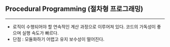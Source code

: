 ## **Procedural Programming (절차형 프로그래밍)**
---
* 로직이 수행되어야 할 연속적인 계산 과정으로 이루어져 있다. 코드의 가독성이 좋으며 실행 속도가 빠르다.
* 단점 : 모듈화하기 어렵고 유지 보수성이 떨어진다.
